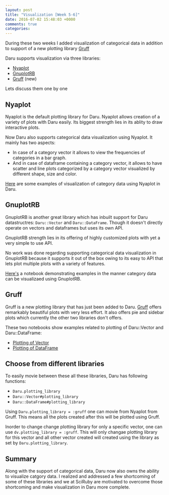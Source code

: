 ```yaml
---
layout: post
title: "Visualization [Week 5-6]"
date: 2016-07-02 15:48:03 +0000
comments: true
categories: 
---
```


During these two weeks I added visualization of categorical data in addition to support of a new plotting library [Gruff](https://github.com/topfunky/gruff)

Daru supports visualization via three libraries:

- [Nyaplot](https://github.com/SciRuby/nyaplot)
- [GnuplotRB](https://github.com/SciRuby/gnuplotrb/)
- [Gruff](https://github.com/topfunky/gruff) (new)

Lets discuss them one by one

## Nyaplot

Nyaplot is the default plotting library for Daru. Nyaplot allows creation of a variety of plots with Daru easily. Its biggest strength lies in its ablity to draw interactive plots.

Now Daru also supports categorical data visualization using Nyaplot. It mainly has two aspects:

- In case of a category vector it allows to view the frequencies of categories in a bar graph.
- And in case of dataframe containing a category vector, it allows to have scatter and line plots categorized by a category vector visualized by different shape, size and color.

[Here](http://nbviewer.jupyter.org/github/lokeshh/cat_notebook/blob/master/Visualization.ipynb) are some examples of visualization of category data using Nyaplot in Daru.

## GnuplotRB

GnuplotRB is another great library which has inbuilt support for Daru datastructres: `Daru::Vector` and `Daru::DataFrame`. Though it doesn't directly operate on vectors and dataframes but uses its own API.

GnuplotRB strength lies in its offering of highly customized plots with yet a very simple to use API.

No work was done regarding supporting categorical data visualization in GnuplotRB because it supports it out of the box owing to its easy to API that lets plot multiple plots with a variety of features.

[Here's](http://nbviewer.jupyter.org/github/lokeshh/cat_notebook/blob/master/Gnuplotrb.ipynb) a notebook demonstrating examples in the manner category data can be visualizaed using GnuplotRB.

## Gruff

Gruff is a new plotting library that has just been added to Daru. [Gruff](https://github.com/topfunky/gruff) offers remarkably beautiful plots with very less effort. It also offers pie and sidebar plots which currently the other two libraries don't offers.

These two notebooks show examples related to plotting of Daru::Vector and Daru::DataFrame:

- [Plotting of Vector](http://nbviewer.jupyter.org/github/lokeshh/cat_notebook/blob/master/Gruff%20Vector.ipynb)
- [Plotting of DataFrame](http://nbviewer.jupyter.org/github/lokeshh/cat_notebook/blob/master/Gruff%20DataFrame.ipynb)

## Choose from different libraries

To easily movie between these all these libraries, Daru has following functions:

- `Daru.plotting_library`
- `Daru::Vector#plotting_library`
- `Daru::DataFrame#plotting_library`

Using `Daru.plotting_library = :gruff` one can movie from Nyaplot from Gruff. This means all the plots created after this will be plotted using Gruff.

Inorder to change change plotting library for only a specific vector, one can use `dv.plotting_library = :gruff`. This will only changae plotting library for this vector and all other vector created will created using the library as set by `Daru.plotting_library`.

## Summary

Along with the support of categorical data, Daru now also owns the ability to visualize catgory data. I realized and addressed a few shortcoming of some of these libraries and we at SciRuby are motivated to overcome those shortcoming and make visualization in Daru more complete.